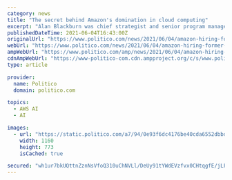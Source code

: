 ```yaml
---
category: news
title: "The secret behind Amazon's domination in cloud computing"
excerpt: "Alan Blackburn was chief strategist and senior program manager at the Defense Department’s Joint Artificial Intelligence Center before joining AWS in March 2020 to manage a DOD-wide portfolio."
publishedDateTime: 2021-06-04T16:43:00Z
originalUrl: "https://www.politico.com/news/2021/06/04/amazon-hiring-former-government-officials-491878"
webUrl: "https://www.politico.com/news/2021/06/04/amazon-hiring-former-government-officials-491878"
ampWebUrl: "https://www.politico.com/amp/news/2021/06/04/amazon-hiring-former-government-officials-491878"
cdnAmpWebUrl: "https://www-politico-com.cdn.ampproject.org/c/s/www.politico.com/amp/news/2021/06/04/amazon-hiring-former-government-officials-491878"
type: article

provider:
  name: Politico
  domain: politico.com

topics:
  - AWS AI
  - AI

images:
  - url: "https://static.politico.com/a7/94/0e93f6dc4176be40cda6552dbbd9/ap21153012820405-c.jpg"
    width: 1160
    height: 773
    isCached: true

secured: "wh1ur7bkUQttnZznNsVfoQ310uChNVLl/DeUy91tYWdEVzfvx0CHtqgfE/jLFsx5v8O4XThdJ+8wtXnvoAjkaEsOZ54h8ItLCkOecYOse5wweeWMXoBR4vxbMlGghv0MAhVJqmez19O1B+qjBLAru8CXdxkL8/l27xxt+IbOmKicqxTDAgeI4Y5G57zRHRaZ1OcN8PpkrMznNp2fMHBdLkdwNMTOCWB0RquwWJa9gKnFt9EGRZIrLJN2AqWXasa87jHKXoPNcL/egMmBQV6ZwembID09//0ooT/nOR+ETy24EcyzYXwjEVymvLGAFO+1I+1pmQ2pH7pltWVNeWr55kZezWp7j5udaFrZ3nehNoY=;wi4NyymByr0IDGGT/OLj2g=="
---
```


